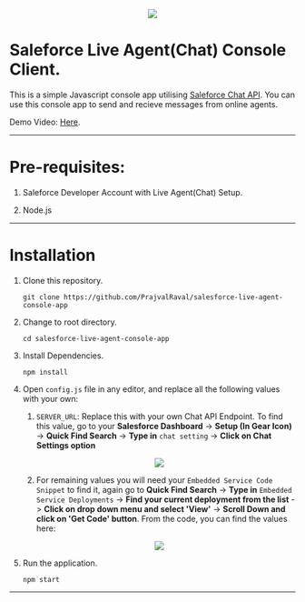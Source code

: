 <p align="center">
    <img src="https://user-images.githubusercontent.com/41849970/83685479-5e47cd80-a606-11ea-9b96-6118ec777fc4.png">
</p>

# Saleforce Live Agent(Chat) Console Client.

This is a simple Javascript console app utilising [Saleforce Chat API](https://developer.salesforce.com/docs/atlas.en-us.live_agent_rest.meta/live_agent_rest/live_agent_rest_understanding_resources.htm). You can use this console app to send and recieve messages from online agents.

Demo Video: [Here](https://drive.google.com/file/d/1Nc6n5J1OTpc8c87sLoYpIp3K7qiulMbs/view?usp=sharing).

---

# Pre-requisites:

1. Saleforce Developer Account with Live Agent(Chat) Setup.

2. Node.js

---

# Installation

1. Clone this repository.

    `git clone https://github.com/PrajvalRaval/salesforce-live-agent-console-app`

1. Change to root directory.

    `cd salesforce-live-agent-console-app`
    
1. Install Dependencies.

    `npm install`
    
1. Open `config.js` file in any editor, and replace all the following values with your own:

    1. `SERVER_URL`: Replace this with your own Chat API Endpoint. To find this value, go to your **Salesforce Dashboard** -> **Setup (In Gear Icon)** -> **Quick Find Search** -> **Type in** `chat setting` -> **Click on Chat Settings option**
    
    <p align="center">
    <img src="https://user-images.githubusercontent.com/41849970/83684587-eaf18c00-a604-11ea-85a6-ae818fbeb3bf.png">
    </p>
    

    2. For remaining values you will need your `Embedded Service Code Snippet` to find it, again go to **Quick Find Search** -> **Type in** `Embedded Service Deployments` -> **Find your current deployment from the list** -> **Click on drop down menu and select 'View'** -> **Scroll Down and click on 'Get Code' button**. From the code, you can find the values here:
    
    <p align="center">
    <img src="https://user-images.githubusercontent.com/41849970/83683865-ad403380-a603-11ea-8e39-3b0ee9b35a58.png">
    </p>
    
1. Run the application.

    `npm start`
    
 ---

